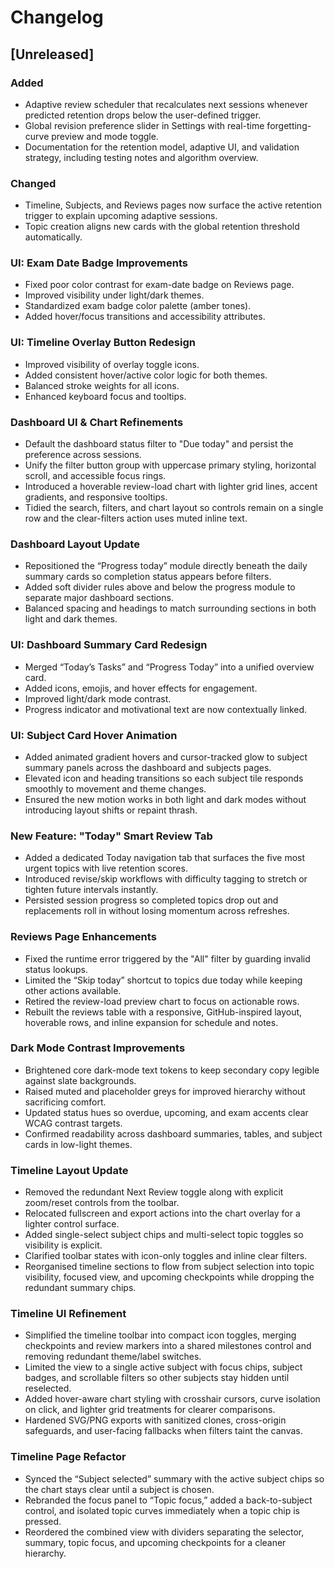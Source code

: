 # Changelog

## [Unreleased]
### Added
- Adaptive review scheduler that recalculates next sessions whenever predicted retention drops below the user-defined trigger.
- Global revision preference slider in Settings with real-time forgetting-curve preview and mode toggle.
- Documentation for the retention model, adaptive UI, and validation strategy, including testing notes and algorithm overview.

### Changed
- Timeline, Subjects, and Reviews pages now surface the active retention trigger to explain upcoming adaptive sessions.
- Topic creation aligns new cards with the global retention threshold automatically.

### UI: Exam Date Badge Improvements
- Fixed poor color contrast for exam-date badge on Reviews page.
- Improved visibility under light/dark themes.
- Standardized exam badge color palette (amber tones).
- Added hover/focus transitions and accessibility attributes.

### UI: Timeline Overlay Button Redesign
- Improved visibility of overlay toggle icons.
- Added consistent hover/active color logic for both themes.
- Balanced stroke weights for all icons.
- Enhanced keyboard focus and tooltips.

### Dashboard UI & Chart Refinements
- Default the dashboard status filter to "Due today" and persist the preference across sessions.
- Unify the filter button group with uppercase primary styling, horizontal scroll, and accessible focus rings.
- Introduced a hoverable review-load chart with lighter grid lines, accent gradients, and responsive tooltips.
- Tidied the search, filters, and chart layout so controls remain on a single row and the clear-filters action uses muted inline text.

### Dashboard Layout Update
- Repositioned the “Progress today” module directly beneath the daily summary cards so completion status appears before filters.
- Added soft divider rules above and below the progress module to separate major dashboard sections.
- Balanced spacing and headings to match surrounding sections in both light and dark themes.

### UI: Dashboard Summary Card Redesign
- Merged “Today’s Tasks” and “Progress Today” into a unified overview card.
- Added icons, emojis, and hover effects for engagement.
- Improved light/dark mode contrast.
- Progress indicator and motivational text are now contextually linked.

### UI: Subject Card Hover Animation
- Added animated gradient hovers and cursor-tracked glow to subject summary panels across the dashboard and subjects pages.
- Elevated icon and heading transitions so each subject tile responds smoothly to movement and theme changes.
- Ensured the new motion works in both light and dark modes without introducing layout shifts or repaint thrash.

### New Feature: "Today" Smart Review Tab
- Added a dedicated Today navigation tab that surfaces the five most urgent topics with live retention scores.
- Introduced revise/skip workflows with difficulty tagging to stretch or tighten future intervals instantly.
- Persisted session progress so completed topics drop out and replacements roll in without losing momentum across refreshes.

### Reviews Page Enhancements
- Fixed the runtime error triggered by the "All" filter by guarding invalid status lookups.
- Limited the “Skip today” shortcut to topics due today while keeping other actions available.
- Retired the review-load preview chart to focus on actionable rows.
- Rebuilt the reviews table with a responsive, GitHub-inspired layout, hoverable rows, and inline expansion for schedule and notes.

### Dark Mode Contrast Improvements
- Brightened core dark-mode text tokens to keep secondary copy legible against slate backgrounds.
- Raised muted and placeholder greys for improved hierarchy without sacrificing comfort.
- Updated status hues so overdue, upcoming, and exam accents clear WCAG contrast targets.
- Confirmed readability across dashboard summaries, tables, and subject cards in low-light themes.

### Timeline Layout Update
- Removed the redundant Next Review toggle along with explicit zoom/reset controls from the toolbar.
- Relocated fullscreen and export actions into the chart overlay for a lighter control surface.
- Added single-select subject chips and multi-select topic toggles so visibility is explicit.
- Clarified toolbar states with icon-only toggles and inline clear filters.
- Reorganised timeline sections to flow from subject selection into topic visibility, focused view, and upcoming checkpoints while dropping the redundant summary chips.

### Timeline UI Refinement
- Simplified the timeline toolbar into compact icon toggles, merging checkpoints and review markers into a shared milestones control and removing redundant theme/label switches.
- Limited the view to a single active subject with focus chips, subject badges, and scrollable filters so other subjects stay hidden until reselected.
- Added hover-aware chart styling with crosshair cursors, curve isolation on click, and lighter grid treatments for clearer comparisons.
- Hardened SVG/PNG exports with sanitized clones, cross-origin safeguards, and user-facing fallbacks when filters taint the canvas.

### Timeline Page Refactor
- Synced the “Subject selected” summary with the active subject chips so the chart stays clear until a subject is chosen.
- Rebranded the focus panel to “Topic focus,” added a back-to-subject control, and isolated topic curves immediately when a topic chip is pressed.
- Reordered the combined view with dividers separating the selector, summary, topic focus, and upcoming checkpoints for a cleaner hierarchy.
